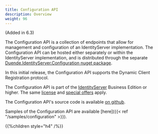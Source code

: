 ```yaml
---
title: Configuration API
description: Overview
weight: 96
---
```


(Added in 6.3)

The Configuration API is a collection of endpoints that allow for management and
configuration of an IdentityServer implementation. The Configuration API can be
hosted either separately or within the IdentityServer implementation, and is
distributed through the separate [Duende.IdentityServer.Configuration nuget
package](https://www.nuget.org/packages/Duende.IdentityServer.Configuration).

In this initial release, the Configuration API supports the Dynamic Client
Registration protocol.

The Configuration API is part of the
[IdentityServer](https://duendesoftware.com/products/identityserver) 
Business Edition or higher. The same [license](https://duendesoftware.com/products/identityserver#pricing) 
and [special offers](https://duendesoftware.com/specialoffers) apply.

The Configuration API's source code is available [on
github](https://github.com/DuendeSoftware/IdentityServer/tree/main/src/Configuration).

Samples of the Configuration API are available [here]({{< ref "/samples/configuration" >}}).

{{%children style="h4" /%}}